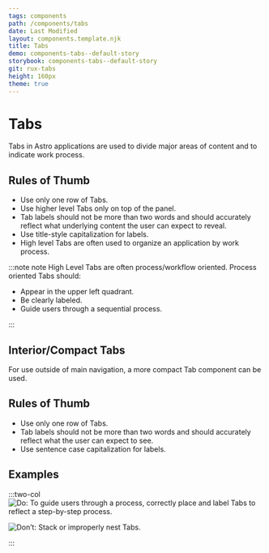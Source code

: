 ```yaml
---
tags: components
path: /components/tabs
date: Last Modified
layout: components.template.njk
title: Tabs
demo: components-tabs--default-story
storybook: components-tabs--default-story
git: rux-tabs
height: 160px
theme: true
---
```


# Tabs

Tabs in Astro applications are used to divide major areas of content and to indicate work process.

## Rules of Thumb

- Use only one row of Tabs.
- Use higher level Tabs only on top of the panel.
- Tab labels should not be more than two words and should accurately reflect what underlying content the user can expect to reveal.
- Use title-style capitalization for labels.
- High level Tabs are often used to organize an application by work process.

:::note note High Level Tabs are often process/workflow oriented. Process oriented Tabs should:

- Appear in the upper left quadrant.
- Be clearly labeled.
- Guide users through a sequential process.

:::

## Interior/Compact Tabs

For use outside of main navigation, a more compact Tab component can be used.

## Rules of Thumb

- Use only one row of Tabs.
- Tab labels should not be more than two words and should accurately reflect what the user can expect to see.
- Use sentence case capitalization for labels.

## Examples

:::two-col
![Do: To guide users through a process, correctly place and label Tabs to reflect a step-by-step process.](/img/components/nav-tabs-do-1.png "Do: To guide users through a process, correctly place and label Tabs to reflect a step-by-step process.")

![Don’t: Stack or improperly nest Tabs.](/img/components/nav-tabs-dont-1.png "Don’t: Stack or improperly nest Tabs.")

:::
